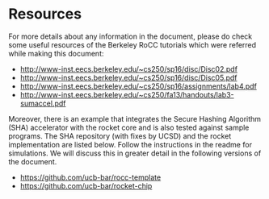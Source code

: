 # Resources
For more details about any information in the document, please do check some useful resources of the Berkeley RoCC tutorials which were referred while making this document:
* http://www-inst.eecs.berkeley.edu/~cs250/sp16/disc/Disc02.pdf
* http://www-inst.eecs.berkeley.edu/~cs250/sp16/disc/Disc05.pdf
* http://www-inst.eecs.berkeley.edu/~cs250/sp16/assignments/lab4.pdf
* http://www-inst.eecs.berkeley.edu/~cs250/fa13/handouts/lab3-sumaccel.pdf

Moreover, there is an example that integrates the Secure Hashing Algorithm (SHA) accelerator with the rocket core and is also tested against sample programs.
The SHA repository (with fixes by UCSD) and the rocket implementation are listed below.
Follow the instructions in the readme for simulations.
We will discuss this in greater detail in the following versions of the document.
* https://github.com/ucb-bar/rocc-template
* https://github.com/ucb-bar/rocket-chip
